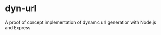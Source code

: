 dyn-url
=======

A proof of concept implementation of dynamic url generation with Node.js and Express
